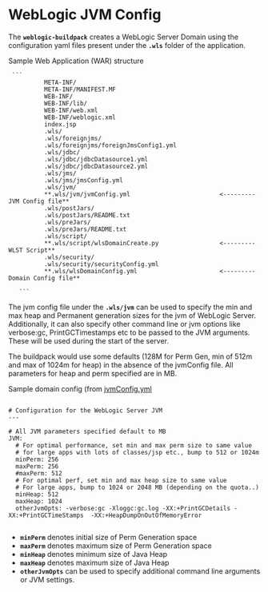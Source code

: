 # WebLogic JVM Config

The **`weblogic-buildpack`** creates a WebLogic Server Domain using the configuration yaml files present under the **`.wls`** folder of the application.

Sample Web Application (WAR) structure

     ```
              META-INF/
              META-INF/MANIFEST.MF
              WEB-INF/
              WEB-INF/lib/
              WEB-INF/web.xml
              WEB-INF/weblogic.xml
              index.jsp
              .wls/
              .wls/foreignjms/
              .wls/foreignjms/foreignJmsConfig1.yml
              .wls/jdbc/
              .wls/jdbc/jdbcDatasource1.yml
              .wls/jdbc/jdbcDatasource2.yml
              .wls/jms/
              .wls/jms/jmsConfig.yml
              .wls/jvm/
              **.wls/jvm/jvmConfig.yml                         <--------- JVM Config file**
              .wls/postJars/
              .wls/postJars/README.txt
              .wls/preJars/
              .wls/preJars/README.txt
              .wls/script/
              **.wls/script/wlsDomainCreate.py                 <--------- WLST Script**
              .wls/security/
              .wls/security/securityConfig.yml
              **.wls/wlsDomainConfig.yml                       <--------- Domain Config file**

       ```

The jvm config file under the **`.wls/jvm`** can be used to specify the min and max heap and Permanent generation sizes for the jvm of WebLogic Server.
Additionally, it can also specify other command line or jvm options like verbose:gc, PrintGCTimestamps etc to be passed to the JVM arguments.
These will be used during the start of the server.

The buildpack would use some defaults (128M for Perm Gen, min of 512m and max of 1024m for heap) in the absence of the jvmConfig file.
All parameters for heap and perm specified are in MB.

Sample domain config (from [jvmConfig.yml](resources/wls/jvm/jvmConfig.yml)
```

# Configuration for the WebLogic Server JVM
---

# All JVM parameters specified default to MB
JVM:
  # For optimal performance, set min and max perm size to same value
  # for large apps with lots of classes/jsp etc., bump to 512 or 1024m
  minPerm: 256
  maxPerm: 256
  #maxPerm: 512
  # For optimal perf, set min and max heap size to same value
  # For large apps, bump to 1024 or 2048 MB (depending on the quota..)
  minHeap: 512
  maxHeap: 1024
  otherJvmOpts: -verbose:gc -Xloggc:gc.log -XX:+PrintGCDetails -XX:+PrintGCTimeStamps  -XX:+HeapDumpOnOutOfMemoryError


```
* **`minPerm`** denotes initial size of Perm Generation space
* **`maxPerm`** denotes maximum size of Perm Generation space
* **`minHeap`** denotes minimum size of Java Heap
* **`maxHeap`** denotes maximum size of Java Heap
* **`otherJvmOpts`** can be used to specify additional command line arguments or JVM settings.


